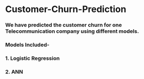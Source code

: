 # Customer-Churn-Prediction
### We have predicted the customer churn for one Telecommunication company using different models.
### Models Included-
### 1. Logistic Regression
### 2. ANN
